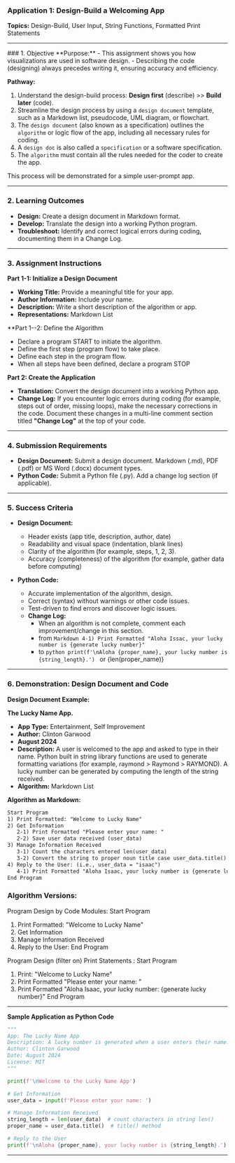 ### Application 1: Design-Build a Welcoming App 
**Topics:** Design-Build, User Input, String Functions, Formatted Print Statements

<hr>
### 1. Objective
**Purpose:**  
- This assignment shows you how visualizations are used in software design. 
- Describing the code (designing) always precedes writing it, ensuring accuracy and efficiency.

**Pathway:**
1) Understand the design-build process: **Design first** (describe) >> **Build later** (code).
2) Streamline the design process by using a `design document` template, such as a Markdown list, pseudocode, UML diagram, or flowchart.
3) The `design document` (also known as a specification) outlines the `algorithm` or logic flow of the app, including all necessary rules for coding. 
4) A `design doc` is also called a `specification` or a software specification. 
5) The `algorithm` must contain all the rules needed for the coder to create the app.

This process will be demonstrated for a simple user-prompt app.

<hr>

### 2. Learning Outcomes

- **Design:** Create a design document in Markdown format.
- **Develop:** Translate the design into a working Python program.
- **Troubleshoot:** Identify and correct logical errors during coding, documenting them in a Change Log.

<hr>

### 3. Assignment Instructions

**Part 1-1: Initialize a Design Document**  
- **Working Title:** Provide a meaningful title for your app.
- **Author Information:** Include your name.
- **Description:** Write a short description of the algorithm or app.
- **Representations:** Markdown List

**Part 1--2: Define the Algorithm
- Declare a program START to initiate the algorithm. 
- Define the first step (program flow) to take place.
- Define each step in the program flow.
- When all steps have been defined, declare a program STOP 

**Part 2: Create the Application**  
- **Translation:** Convert the design document into a working Python app.
- **Change Log:** If you encounter logic errors during coding (for example, steps out of order, missing loops), make the necessary corrections in the code. Document these changes in a multi-line comment section titled **"Change Log"** at the top of your code.

<hr>

### 4. Submission Requirements

- **Design Document:** Submit a design document. Markdown (.md), PDF (.pdf) or MS Word (.docx) document types.
- **Python Code:** Submit a Python file (.py). Add a change log section (if applicable).

<hr>

### 5. Success Criteria
- **Design Document:**  
  - Header exists (app title, description, author, date)
  - Readability and visual space (indentation, blank lines) 
  - Clarity of the algorithm (for example, steps, 1, 2, 3).
  - Accuracy (completeness) of the algorithm (for example, gather data before computing)

- **Python Code:**  
  - Accurate implementation of the algorithm, design.
  - Correct (syntax) without warnings or other code issues.
  - Test-driven to find errors and discover logic issues. 
  - **Change Log:**  
    - When an algorithm is not complete, comment each improvement/change in this section.
    - from `Markdown 4-1) Print Formatted "Aloha Issac, your lucky number is {generate lucky number}" ` 
    - to `python print(f'\nAloha {proper_name}, your lucky number is {string_length}.') ` or {len(proper_name)} 
<hr>

### 6. Demonstration: Design Document and Code

**Design Document Example:**

**The Lucky Name App.**  
- **App Type:** Entertainment, Self Improvement  
- **Author:** Clinton Garwood  
- **August 2024** 
- **Description:** A user is welcomed to the app and asked to type in their name. Python built in string library functions are used to generate formatting variations (for example, raymond > Raymond > RAYMOND). A lucky number can be generated by computing the length of the string received. 
- **Algorithm:** Markdown List

**Algorithm as Markdown:**

``` markdown
Start Program
1) Print Formatted: "Welcome to Lucky Name"
2) Get Information 
   2-1) Print Formatted "Please enter your name: "  
   2-2) Save user data received (user_data)
3) Manage Information Received 
   3-1) Count the characters entered len(user_data)
   3-2) Convert the string to proper noun title case user_data.title() 
4) Reply to the User: (i.e., user_data = "isaac")
   4-1) Print Formatted "Aloha Isaac, your lucky number is {generate lucky number}"
End Program

```

### Algorithm Versions:

Program Design by Code Modules: 
Start Program
1) Print Formatted: "Welcome to Lucky Name"
2) Get Information 
3) Manage Information Received 
4) Reply to the User:
End Program

Program Design (filter on) Print Statements : 
Start Program
1) Print: "Welcome to Lucky Name"
2) Print Formatted "Please enter your name: "
3) Print Formatted "Aloha Isaac, your lucky number: {generate lucky number}"
End Program

<hr>

**Sample Application as Python Code** 

```python
""" 
App: The Lucky Name App
Description: A lucky number is generated when a user enters their name.  
Author: Clinton Garwood
Date: August 2024
License: MIT 
"""

print(f'\nWelcome to the Lucky Name App')

# Get Information 
user_data = input(f'Please enter your name: ')

# Manage Information Received 
string_length = len(user_data)  # count characters in string len()
proper_name = user_data.title()  # title() method

# Reply to the User
print(f'\nAloha {proper_name}, your lucky number is {string_length}.')

```

<hr>

